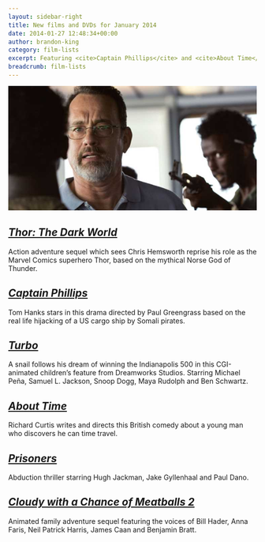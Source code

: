 ```yaml
---
layout: sidebar-right
title: New films and DVDs for January 2014
date: 2014-01-27 12:48:34+00:00
author: brandon-king
category: film-lists
excerpt: Featuring <cite>Captain Phillips</cite> and <cite>About Time</cite>.
breadcrumb: film-lists
---
```

![Captain Phillips](/images/featured/featured-captain-phillips.jpg)

## [<cite>Thor: The Dark World</cite>](https://suffolk.spydus.co.uk/cgi-bin/spydus.exe/ENQ/OPAC/BIBENQ/7138837?QRY=CTIBIB%3C%20IRN(34790384)&QRYTEXT=Thor%3A%20The%20dark%20world%20%5Bvideorecording%5D)

Action adventure sequel which sees Chris Hemsworth reprise his role as the Marvel Comics superhero Thor, based on the mythical Norse God of Thunder.

## [<cite>Captain Phillips</cite>](https://suffolk.spydus.co.uk/cgi-bin/spydus.exe/ENQ/OPAC/BIBENQ/7139251?QRY=CTIBIB%3C%20IRN(5620418)&QRYTEXT=Captain%20Phillips%20%5Bvideorecording%5D)

Tom Hanks stars in this drama directed by Paul Greengrass based on the real life hijacking of a US cargo ship by Somali pirates.

## [<cite>Turbo</cite>](https://suffolk.spydus.co.uk/cgi-bin/spydus.exe/ENQ/OPAC/BIBENQ/7140475?QRY=CTIBIB%3C%20IRN(19012636)&QRYTEXT=Turbo%20%5Bvideorecording%5D)

A snail follows his dream of winning the Indianapolis 500 in this CGI-animated children&#8217;s feature from Dreamworks Studios. Starring Michael Peña, Samuel L. Jackson, Snoop Dogg, Maya Rudolph and Ben Schwartz.

## [<cite>About Time</cite>](https://suffolk.spydus.co.uk/cgi-bin/spydus.exe/ENQ/OPAC/BIBENQ/7143545?QRY=CTIBIB%3C%20IRN(32814640)&QRYTEXT=About%20time%20%5Bvideorecording%5D)

Richard Curtis writes and directs this British comedy about a young man who discovers he can time travel.

## [<cite>Prisoners</cite>](https://suffolk.spydus.co.uk/cgi-bin/spydus.exe/ENQ/OPAC/BIBENQ/7144255?QRY=CTIBIB%3C%20IRN(33733036)&QRYTEXT=Prisoners%20%5Bvideorecording%5D)

Abduction thriller starring Hugh Jackman, Jake Gyllenhaal and Paul Dano.

## [<cite>Cloudy with a Chance of Meatballs 2</cite>](https://suffolk.spydus.co.uk/cgi-bin/spydus.exe/ENQ/OPAC/BIBENQ/7144743?QRY=CTIBIB%3C%20IRN(5606837)&QRYTEXT=Cloudy%20with%20a%20chance%20of%20meatballs%202%20%5Bvideorecording%5D)

Animated family adventure sequel featuring the voices of Bill Hader, Anna Faris, Neil Patrick Harris, James Caan and Benjamin Bratt.
